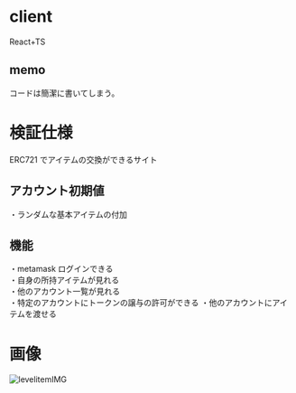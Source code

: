 # client

React+TS

## memo

コードは簡潔に書いてしまう。

# 検証仕様

ERC721 でアイテムの交換ができるサイト

## アカウント初期値

・ランダムな基本アイテムの付加

## 機能

・metamask ログインできる  
・自身の所持アイテムが見れる  
・他のアカウント一覧が見れる  
・特定のアカウントにトークンの譲与の許可ができる
・他のアカウントにアイテムを渡せる

# 画像

![levelitemIMG](https://github.com/bokotomo/solidity-truffle-sample/tree/main/doc/levelitemIMG.jpg?raw=true)
